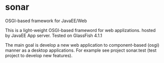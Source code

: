 # sonar
OSGI-based framework for JavaEE/Web

This is a light-weight OSGI-based frameword for web applizations. hosted by JavaEE App server.
Tested on GlassFish 4.1.1

The main goal is develop a new web application to component-based (osgi) manner as a desktop applications.
For example see project sonar.test (test project to develop new features).
